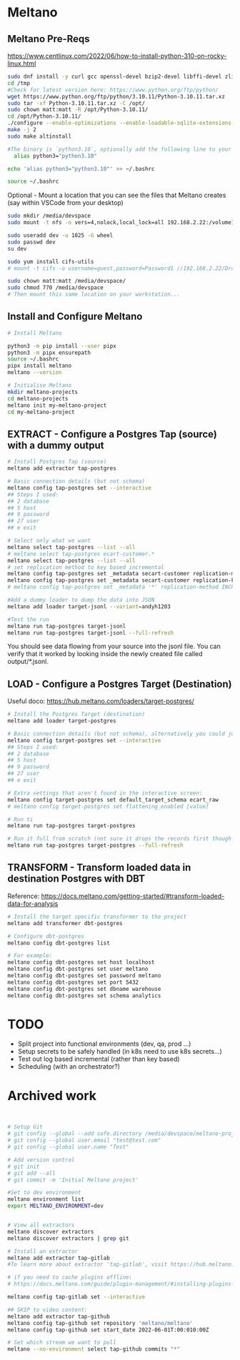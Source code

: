 

# Meltano

## Meltano Pre-Reqs

https://www.centlinux.com/2022/06/how-to-install-python-310-on-rocky-linux.html

``` bash
sudo dnf install -y curl gcc openssl-devel bzip2-devel libffi-devel zlib-devel tar wget make sqlite-devel
cd /tmp
#Check for latest version here: https://www.python.org/ftp/python/
wget https://www.python.org/ftp/python/3.10.11/Python-3.10.11.tar.xz
sudo tar -xf Python-3.10.11.tar.xz -C /opt/
sudo chown matt:matt -R /opt/Python-3.10.11/
cd /opt/Python-3.10.11/
./configure --enable-optimizations --enable-loadable-sqlite-extensions 
make -j 2
sudo make altinstall

#The binary is `python3.10`, optionally add the following line to your `~/.bashrc` file:
  alias python3="python3.10"

echo 'alias python3="python3.10"' >> ~/.bashrc

source ~/.bashrc

```


Optional - Mount a location that you can see the files that Meltano creates (say within VSCode from your desktop)
``` bash
sudo mkdir /media/devspace
sudo mount -t nfs -o vers=4,nolock,local_lock=all 192.168.2.22:/volume1/Dropbox/devspace /media/devspace/

sudo useradd dev -u 1025 -G wheel
sudo passwd dev
su dev

sudo yum install cifs-utils
# mount -t cifs -o username=guest,password=Password1 //192.168.2.22/Drobox /media/devspace

sudo chown matt:matt /media/devspace/
sudo chmod 770 /media/devspace
# Then mount this same location on your workstation...
```



## Install and Configure Meltano

``` bash
# Install Meltano

python3 -m pip install --user pipx
python3 -m pipx ensurepath
source ~/.bashrc
pipx install meltano
meltano --version

# Initialise Meltano
mkdir meltano-projects
cd meltano-projects
meltano init my-meltano-project
cd my-meltano-project

``` 
## EXTRACT - Configure a Postgres Tap (source) with a dummy output 
``` bash
# Install Postgres Tap (source)
meltano add extractor tap-postgres

# Basic connection details (but not schema)
meltano config tap-postgres set --interactive
## Steps I used: 
## 2 database
## 5 host
## 9 password
## 27 user
## e exit

# Select only what we want
meltano select tap-postgres --list --all
# meltano select tap-postgres ecart-customer.*
meltano select tap-postgres --list --all
# set replication method to key based incremental
meltano config tap-postgres set _metadata secart-customer replication-method INCREMENTAL
meltano config tap-postgres set _metadata secart-customer replication-key custid
# meltano config tap-postgres set _metadata '*' replication-method INCREMENTAL

#Add a dummy loader to dump the data into JSON
meltano add loader target-jsonl --variant=andyh1203

#Test the run
meltano run tap-postgres target-jsonl
meltano run tap-postgres target-jsonl --full-refresh

``` 
You should see data flowing from your source into the jsonl file. You can verify that it worked by looking inside the newly created file called output/*.jsonl.

## LOAD - Configure a Postgres Target (Destination) 
Useful doco: https://hub.meltano.com/loaders/target-postgres/

``` bash
# Install the Postgres Target (destination)
meltano add loader target-postgres

# Basic connection details (but not schema), alternatively you could just copy the yaml cofnig from the tap...
meltano config target-postgres set --interactive
## Steps I used: 
## 2 database
## 5 host
## 9 password
## 27 user
## e exit

# Extra settings that aren't found in the interactive screen: 
meltano config target-postgres set default_target_schema ecart_raw
# meltano config target-postgres set flattening_enabled [value]

# Run ti
meltano run tap-postgres target-postgres

# Run it full from scratch (not sure it drops the records first though!!!)
meltano run tap-postgres target-postgres --full-refresh

```

## TRANSFORM - Transform loaded data in destination Postgres with DBT

Reference: https://docs.meltano.com/getting-started/#transform-loaded-data-for-analysis

``` bash 
# Install the target specific transformer to the project
meltano add transformer dbt-postgres

# Configure dbt-postgres
meltano config dbt-postgres list

# For example:
meltano config dbt-postgres set host localhost
meltano config dbt-postgres set user meltano
meltano config dbt-postgres set password meltano
meltano config dbt-postgres set port 5432
meltano config dbt-postgres set dbname warehouse
meltano config dbt-postgres set schema analytics

```

# TODO

 - Split project into functional environments (dev, qa, prod ...)
 - Setup secrets to be safely handled (in k8s need to use k8s secrets...)
 - Test out log based incremental (rather than key based)
 - Scheduling (with an orchestrator?)

# Archived work
``` bash 


# Setup Git
# git config --global --add safe.directory /media/devspace/meltano-projects/my-meltano-project
# git config --global user.email "test@test.com"
# git config --global user.name "Test"

# Add version control
# git init
# git add --all
# git commit -m 'Initial Meltano project'

#Set to dev environment
meltano environment list
export MELTANO_ENVIRONMENT=dev


# View all extractors
meltano discover extractors
meltano discover extractors | grep git

# Install an extractor
meltano add extractor tap-gitlab
#To learn more about extractor 'tap-gitlab', visit https://hub.meltano.com/extractors/tap-gitlab--meltanolabs

# if you need to cache plugins offline:
# https://docs.meltano.com/guide/plugin-management/#installing-plugins-from-a-custom-python-package-index-pypi

meltano config tap-gitlab set --interactive

## SKIP to video content: 
meltano add extractor tap-github
meltano config tap-github set repository 'meltano/meltano'
meltano config tap-github set start_date 2022-06-01T:00:010:00Z

# Set which stream we want to pull
meltano --no-environment select tap-github commits "*"


```

